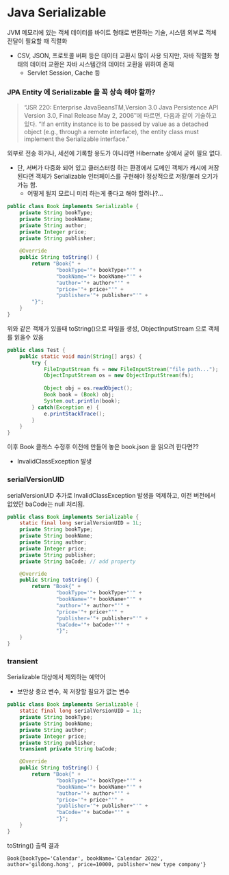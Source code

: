 # Java Serializable
JVM 메모리에 있는 객체 데이터를 바이트 형태로 변환하는 기술, 시스템 외부로 객체 전달이 필요할 때 직렬화 
* CSV, JSON, 프로토콜 버퍼 등은 데이터 교환시 많이 사용 되지만, 자바 직렬화 형태의 데이터 교환은 자바 시스템간의 데이터 교환을 위하여 존재
  * Servlet Session, Cache 등

### JPA Entity 에 Serializable 을 꼭 상속 해야 할까?
> “JSR 220: Enterprise JavaBeansTM,Version 3.0 Java Persistence API Version 3.0, Final Release May 2, 2006″에 따르면, 다음과 같이 기술하고 있다.
“If an entity instance is to be passed by value as a detached object (e.g., through a remote interface), the entity class must implement the Serializable interface.”

외부로 전송 하거나, 세션에 기록할 용도가 아니라면 Hibernate 상에서 굳이 필요 없다.
* 단, 서버가 다중화 되어 있고 클러스터링 하는 환경에서 도메인 객체가 캐시에 저장 된다면 객체가 Serializable 인터페이스를 구현해야 정상적으로 저장/불러 오기가 가능 함.
  * 어떻게 될지 모르니 미리 하는게 좋다고 해야 할려나?...
```java
public class Book implements Serializable {
    private String bookType;   
    private String bookName;
    private String author;
    private Integer price;
    private String publisher;
    
    @Override
    public String toString() {
        return "Book{" +
                "bookType='"+ bookType+"'" +
                "bookName='"+ bookName+"'" +
                "author='"+ author+"'" +
                "price='"+ price+"'" +
                "publisher='"+ publisher+"'" +
        "}";
    }
}
```

위와 같은 객체가 있을때 toString()으로 파일을 생성, ObjectInputStream 으로 객체를 읽을수 있음
```java
public class Test {
    public static void main(String[] args) {
        try {
            FileInputStream fs = new FileInputStream("file path...");
            ObjectInputStream os = new ObjectInputStream(fs);
            
            Object obj = os.readObject();
            Book book = (Book) obj;
            System.out.println(book);
        } catch(Exception e) {
            e.printStackTrace();
        }
    }
}
```

이후 Book 클래스 수정후 이전에 만들어 놓은 book.json 을 읽으려 한다면??
* InvalidClassException 발생

### serialVersionUID 
serialVersionUID 추가로 InvalidClassException 발생을 억제하고, 이전 버전에서 없었던 baCode는 null 처리됨.
```java
public class Book implements Serializable {
    static final long serialVersionUID = 1L;
    private String bookType;
    private String bookName;
    private String author;
    private Integer price;
    private String publisher;
    private String baCode; // add property

    @Override
    public String toString() {
        return "Book{" +
                "bookType='"+ bookType+"'" +
                "bookName='"+ bookName+"'" +
                "author='"+ author+"'" +
                "price='"+ price+"'" +
                "publisher='"+ publisher+"'" +
                "baCode='"+ baCode+"'" +
                "}";
    }
}
```

### transient
Serializable 대상에서 제외하는 예약어
* 보안상 중요 변수, 꼭 저장할 필요가 없는 변수 
```java
public class Book implements Serializable {
    static final long serialVersionUID = 1L;
    private String bookType;
    private String bookName;
    private String author;
    private Integer price;
    private String publisher;
    transient private String baCode; 

    @Override
    public String toString() {
        return "Book{" +
                "bookType='"+ bookType+"'" +
                "bookName='"+ bookName+"'" +
                "author='"+ author+"'" +
                "price='"+ price+"'" +
                "publisher='"+ publisher+"'" +
                "baCode='"+ baCode+"'" +
                "}";
    }
}
```
toString() 출력 결과
```shell
Book{bookType='Calendar', bookName='Calendar 2022', author='gildong.hong', price=10000, publisher='new type company'}
```